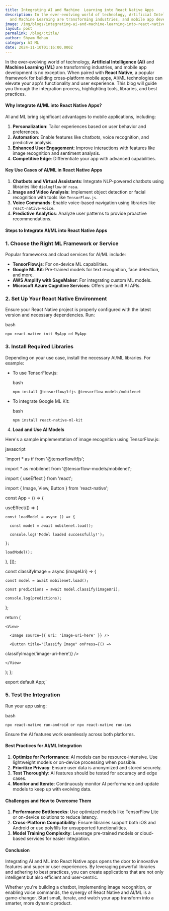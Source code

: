```yaml
---
title: Integrating AI and Machine  Learning into React Native Apps
description: In the ever-evolving world of technology, Artificial Intelligence
  and Machine Learning are transforming industries, and mobile app development
image: /img/blogs/integrating-ai-and-machine-learning-into-react-native-apps.webp
layout: post
permalink: /blog/:title/
author: Shyam Mohan
category: AI ML
date: 2024-11-10T01:16:00.000Z
---
```

In the ever-evolving world of technology, **Artificial Intelligence (AI)** and **Machine Learning (ML)** are transforming industries, and mobile app development is no exception. When paired with **React Native**, a popular framework for building cross-platform mobile apps, AI/ML technologies can elevate your app's functionality and user experience. This blog will guide you through the integration process, highlighting tools, libraries, and best practices.


#### **Why Integrate AI/ML into React Native Apps?**

AI and ML bring significant advantages to mobile applications, including:

1.  **Personalization**: Tailor experiences based on user behavior and preferences.
2.  **Automation**: Enable features like chatbots, voice recognition, and predictive analysis.
3.  **Enhanced User Engagement**: Improve interactions with features like image recognition and sentiment analysis.
4.  **Competitive Edge**: Differentiate your app with advanced capabilities.


#### **Key Use Cases of AI/ML in React Native Apps**

1.  **Chatbots and Virtual Assistants**: Integrate NLP-powered chatbots using libraries like `dialogflow` or `rasa`.
2.  **Image and Video Analysis**: Implement object detection or facial recognition with tools like `TensorFlow.js`.
3.  **Voice Commands**: Enable voice-based navigation using libraries like `react-native-voice`.
4.  **Predictive Analytics**: Analyze user patterns to provide proactive recommendations.


#### **Steps to Integrate AI/ML into React Native Apps**

### 1. **Choose the Right ML Framework or Service**

Popular frameworks and cloud services for AI/ML include:

-   **TensorFlow.js**: For on-device ML capabilities.
-   **Google ML Kit**: Pre-trained models for text recognition, face detection, and more.
-   **AWS Amplify with SageMaker**: For integrating custom ML models.
-   **Microsoft Azure Cognitive Services**: Offers pre-built AI APIs.

### 2. **Set Up Your React Native Environment**

Ensure your React Native project is properly configured with the latest version and necessary dependencies. Run:

bash



`npx react-native init MyApp
cd MyApp` 

### 3. **Install Required Libraries**

Depending on your use case, install the necessary AI/ML libraries. For example:

-   To use TensorFlow.js:
    
    bash

    
    `npm install @tensorflow/tfjs @tensorflow-models/mobilenet` 
    
-   To integrate Google ML Kit:
    
    bash
    
 
    
    `npm install react-native-ml-kit` 
    

4. **Load and Use AI Models**

Here's a sample implementation of image recognition using TensorFlow.js:

javascript



`import * as tf from '@tensorflow/tfjs';

import * as mobilenet from '@tensorflow-models/mobilenet';

import { useEffect } from 'react';

import { Image, View, Button } from 'react-native';


const App = () => {

  useEffect(() => {


    const loadModel = async () => {

      const model = await mobilenet.load();

      console.log('Model loaded successfully!');

    };

    loadModel();
  }, []);

  const classifyImage = async (imageUri) => {

    const model = await mobilenet.load();

    const predictions = await model.classify(imageUri);

    console.log(predictions);
  };

  return (

    <View>

      <Image source={{ uri: 'image-uri-here' }} />

      <Button title="Classify Image" onPress={() => 
classifyImage('image-uri-here')} />

    </View>
  );
};

export default App;` 

### 5. **Test the Integration**

Run your app using:

bash



`npx react-native run-android
 or
npx react-native run-ios` 

Ensure the AI features work seamlessly across both platforms.


#### **Best Practices for AI/ML Integration**

1.  **Optimize for Performance**: AI models can be resource-intensive. Use lightweight models or on-device processing when possible.
2.  **Prioritize Privacy**: Ensure user data is anonymized and stored securely.
3.  **Test Thoroughly**: AI features should be tested for accuracy and edge cases.
4.  **Monitor and Iterate**: Continuously monitor AI performance and update models to keep up with evolving data.


#### **Challenges and How to Overcome Them**

1.  **Performance Bottlenecks**: Use optimized models like TensorFlow Lite or on-device solutions to reduce latency.
2.  **Cross-Platform Compatibility**: Ensure libraries support both iOS and Android or use polyfills for unsupported functionalities.
3.  **Model Training Complexity**: Leverage pre-trained models or cloud-based services for easier integration.


#### **Conclusion**

Integrating AI and ML into React Native apps opens the door to innovative features and superior user experiences. By leveraging powerful libraries and adhering to best practices, you can create applications that are not only intelligent but also efficient and user-centric.

Whether you're building a chatbot, implementing image recognition, or enabling voice commands, the synergy of React Native and AI/ML is a game-changer. Start small, iterate, and watch your app transform into a smarter, more dynamic product.
